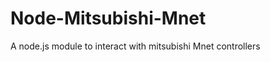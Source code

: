 Node-Mitsubishi-Mnet
====================

A node.js module to interact with mitsubishi Mnet controllers
